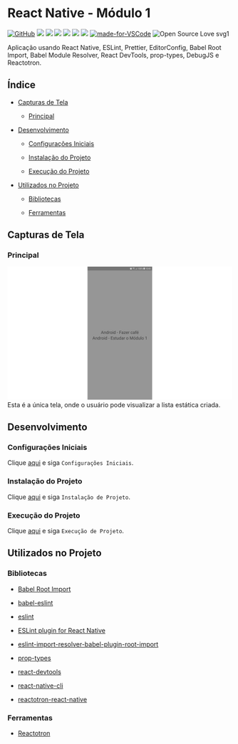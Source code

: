 # React Native - Módulo 1

[![GitHub](https://img.shields.io/github/license/mashape/apistatus.svg)](https://github.com/osvaldokalvaitir/react-native-modulo1/blob/master/LICENSE)
![](https://img.shields.io/github/package-json/v/osvaldokalvaitir/react-native-modulo1.svg)
![](https://img.shields.io/github/last-commit/osvaldokalvaitir/react-native-modulo1.svg?color=red)
![](https://img.shields.io/github/languages/top/osvaldokalvaitir/react-native-modulo1.svg?color=yellow)
![](https://img.shields.io/github/languages/count/osvaldokalvaitir/react-native-modulo1.svg?color=lightgrey)
![](https://img.shields.io/github/languages/code-size/osvaldokalvaitir/react-native-modulo1.svg)
![](https://img.shields.io/github/repo-size/osvaldokalvaitir/react-native-modulo1.svg?color=blueviolet)
[![made-for-VSCode](https://img.shields.io/badge/Made%20for-VSCode-1f425f.svg)](https://code.visualstudio.com/)
![Open Source Love svg1](https://badges.frapsoft.com/os/v1/open-source.svg?v=103)

Aplicação usando React Native, ESLint, Prettier, EditorConfig, Babel Root Import, Babel Module Resolver, React DevTools, prop-types, DebugJS e Reactotron.

## Índice

- [Capturas de Tela](#capturas-de-tela)

  - [Principal](#principal)

- [Desenvolvimento](#desenvolvimento)

  - [Configurações Iniciais](#configurações-iniciais)

  - [Instalação do Projeto](#instalação-do-projeto)

  - [Execução do Projeto](#execução-do-projeto)

- [Utilizados no Projeto](#utilizados-no-projeto)

  - [Bibliotecas](#bibliotecas)

  - [Ferramentas](#ferramentas)

## Capturas de Tela

### Principal

![Main](/assets/main.png)
Esta é a única tela, onde o usuário pode visualizar a lista estática criada.

## Desenvolvimento

### Configurações Iniciais

Clique [aqui](https://github.com/osvaldokalvaitir/projects-settings/blob/master/README.md) e siga `Configurações Iniciais`.

### Instalação do Projeto

Clique [aqui](https://github.com/osvaldokalvaitir/projects-settings/blob/master/nodejs/nodejs.md) e siga `Instalação de Projeto`.

### Execução do Projeto

Clique [aqui](https://github.com/osvaldokalvaitir/projects-settings/blob/master/nodejs/libs/react-native-cli.md) e siga `Execução de Projeto`.

## Utilizados no Projeto

### Bibliotecas

- [Babel Root Import](https://github.com/osvaldokalvaitir/projects-settings/blob/master/nodejs/libs/babel-plugin-root-import.md)

- [babel-eslint](https://github.com/osvaldokalvaitir/projects-settings/blob/master/nodejs/libs/babel-eslint.md)

- [eslint](https://github.com/osvaldokalvaitir/projects-settings/blob/master/nodejs/libs/eslint.md)

- [ESLint plugin for React Native](https://github.com/osvaldokalvaitir/projects-settings/blob/master/nodejs/libs/eslint-plugin-react-native.md)

- [eslint-import-resolver-babel-plugin-root-import](https://github.com/osvaldokalvaitir/projects-settings/blob/master/nodejs/libs/eslint-import-resolver-babel-plugin-root-import.md)

- [prop-types](https://github.com/osvaldokalvaitir/projects-settings/blob/master/nodejs/libs/prop-types.md)

- [react-devtools](https://github.com/osvaldokalvaitir/projects-settings/blob/master/nodejs/libs/react-devtools.md)

- [react-native-cli](https://github.com/osvaldokalvaitir/projects-settings/blob/master/nodejs/libs/react-native-cli.md)

- [reactotron-react-native](https://github.com/osvaldokalvaitir/projects-settings/blob/master/nodejs/libs/reactotron-react-native.md)

### Ferramentas

- [Reactotron](https://github.com/osvaldokalvaitir/projects-settings/blob/master/inspector/reactotron.md)
